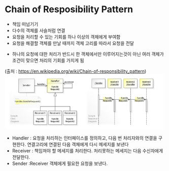 # Chain of Resposibility Pattern

- 책임 떠넘기기
- 다수의 객체를 사슬처럼 연결
- 요청을 처리할 수 있는 기회를 하나 이상의 객체에게 부여함
- 요청을 해결할 객체를 만날 때까지 객체 고리를 따라서 요청을 전달

* 하나의 요청에 대한 처리가 반드시 한 객체에서만 이루어지는것이 아닌 여러 객체가 조건이 맞으면 처리의 기회를 가지게 됨

(출처 : https://en.wikipedia.org/wiki/Chain-of-responsibility_pattern)
![구조](class.jpg)

- Handler : 요청을 처리하는 인터페이스를 정의하고, 다음 번 처리자와의 연결을 구현한다. 연결고리에 연결된 다음 객체에게 다시 메세지를 보낸다
- Receiver : 책임져야 할 메세지를 처리한다. 처리못하는 메세지는 다음 수신자에게 전달한다.
- Sender :Receiver 객체에게 필요한 요청을 보낸다.
